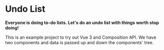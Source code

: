 # Undo List

**Everyone is doing to-do lists. Let's do an undo list with things worth stop doing!**

This is an example project to try out Vue 3 and Composition API.
We have two components and data is passed up and down the components' tree.